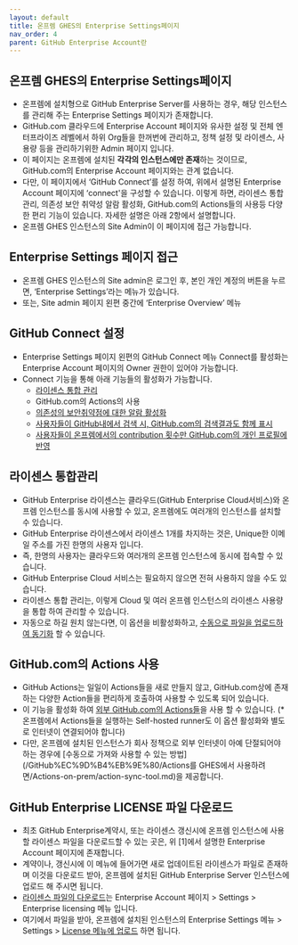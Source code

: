 ```yaml
---
layout: default
title: 온프렘 GHES의 Enterprise Settings페이지
nav_order: 4
parent: GitHub Enterprise Account란
---
```


## 온프렘 GHES의 Enterprise Settings페이지
  - 온프렘에 설치형으로 GitHub Enterprise Server를 사용하는 경우, 해당 인스턴스를 관리해 주는 Enterprise Settings 페이지가 존재합니다.
  - GitHub.com 클라우드에 Enterprise Account 페이지와 유사한 설정 및 전체 엔터프라이즈 레벨에서 하위 Org들을 한꺼번에 관리하고, 정책 설정 및 라이센스, 사용량 등을 관리하기위한 Admin 페이지 입니다. 
  - 이 페이지는 온프렘에 설치된 **각각의 인스턴스에만 존재**하는 것이므로, GitHub.com의 Enterprise Account 페이지와는 관계 없습니다.
  - 다만, 이 페이지에서 ‘GitHub Connect’를 설정 하여, 위에서 설명된 Enterprise Account 페이지에 ‘connect'을 구성할 수 있습니다. 이렇게 하면, 라이센스 통합관리, 의존성 보안 취약성 알람 활성화, GitHub.com의 Actions들의 사용등 다양한 편리 기능이 있습니다. 자세한 설명은 아래 2항에서 설명합니다.
  - 온프렘 GHES 인스턴스의 Site Admin이 이 페이지에 접근 가능합니다.

## Enterprise Settings 페이지 접근
  - 온프렘 GHES 인스턴스의 Site admin은 로그인 후, 본인 개인 계정의 버튼을 누르면, ‘Enterprise Settings’라는 메뉴가 있습니다.
  - 또는, Site admin 페이지 왼편 중간에 ‘Enterprise Overview’ 메뉴

## GitHub Connect 설정
  - Enterprise Settings 페이지 왼편의 GitHub Connect 메뉴 Connect를 활성화는 Enterprise Account 페이지의 Owner 권한이 있어야 가능합니다.
  - Connect 기능을 통해 아래 기능들의 활성화가 가능합니다.
     - [라이센스 통합 관리](https://docs.github.com/en/enterprise-server@latest/admin/configuration/managing-connections-between-your-enterprise-accounts/enabling-automatic-user-license-sync-between-github-enterprise-server-and-github-enterprise-cloud)
     - GitHub.com의 Actions의 사용
     - [의존성의 보안취약점에 대한 알람 활성화](https://docs.github.com/en/enterprise-server@latest/admin/configuration/managing-connections-between-your-enterprise-accounts/enabling-the-dependency-graph-and-dependabot-alerts-on-your-enterprise-account)
     - [사용자들이 GitHub내에서 검색 시, GitHub.com의 검색결과도 함께 표시](https://docs.github.com/en/enterprise-server@latest/admin/configuration/managing-connections-between-your-enterprise-accounts/enabling-unified-search-between-your-enterprise-account-and-githubcom)
     - [사용자들이 온프렘에서의 contribution 횟수만 GitHub.com의 개인 프로필에 반영](https://docs.github.com/en/enterprise-server@latest/admin/configuration/managing-connections-between-your-enterprise-accounts/enabling-unified-contributions-between-your-enterprise-account-and-githubcom)

## 라이센스 통합관리
  - GitHub Enterprise 라이센스는 클라우드(GitHub Enterprise Cloud서비스)와 온프렘 인스턴스를 동시에 사용할 수 있고, 온프렘에도 여러개의 인스턴스를 설치할 수 있습니다.
  - GitHub Enterprise 라이센스에서 라이센스 1개를 차지하는 것은, Unique한 이메일 주소를 가진 한명의 사용자 입니다.
  - 즉, 한명의 사용자는 클라우드와 여러개의 온프렘 인스턴스에 동시에 접속할 수 있습니다.
  - GitHub Enterprise Cloud 서비스는 필요하지 않으면 전혀 사용하지 않을 수도 있습니다.
  - 라이센스 통합 관리는, 이렇게 Cloud 및 여러 온프렘 인스턴스의 라이센스 사용량을 통합 하여 관리할 수 있습니다.
  - 자동으로 하길 원치 않는다면, 이 옵션을 비활성화하고, [수동으로 파일을 업로드하여 동기화](https://docs.github.com/en/enterprise-server@latest/billing/managing-your-license-for-github-enterprise/syncing-license-usage-between-github-enterprise-server-and-github-enterprise-cloud#manually-syncing-license-usage) 할 수 있습니다.

## GitHub.com의 Actions 사용
  - GitHub Actions는 일일이 Actions들을 새로 만들지 않고, GitHub.com상에 존재하는 다양한 Action들을 편리하게 호출하여 사용할 수 있도록 되어 있습니다.
  - 이 기능을 활성화 하여 [외부 GitHub.com의 Actions들](https://github.com/marketplace?category=&query=&type=actions&verification=)을 사용 할 수 있습니다. (*온프렘에서 Actions들을 실행하는 Self-hosted runner도 이 옵션 활성화와 별도로 인터넷이 연결되어야 합니다)
  - 다만, 온프렘에 설치된 인스턴스가 회사 정책으로 외부 인터넷이 아예 단절되어야 하는 경우에 [수동으로 가져와 사용할 수 있는 방법](/GitHub%EC%9D%B4%EB%9E%80/Actions를 GHES에서 사용하려면/Actions-on-prem/action-sync-tool.md)을 제공합니다.

## GitHub Enterprise LICENSE 파일 다운로드
  - 최초 GitHub Enterprise계약시, 또는 라이센스 갱신시에 온프렘 인스턴스에 사용할 라이센스 파일을 다운로드할 수 있는 곳은, 위 [1]에서 설명한 Enterprise Account 페이지에 존재합니다.
  - 계약이나, 갱신시에 이 메뉴에 들어가면 새로 업데이트된 라이센스가 파일로 존재하며 이것을 다운로드 받아, 온프렘에 설치된 GitHub Enterprise Server 인스턴스에 업로드 해 주시면 됩니다.
  - [라이센스 파일의 다운로드](https://docs.github.com/en/enterprise-server@latest/billing/managing-your-license-for-github-enterprise/downloading-your-license-for-github-enterprise)는 Enterprise Account 페이지 > Settings > Enterprise licensing 메뉴 입니다.
  - 여기에서 파일을 받아, 온프렘에 설치된 인스턴스의 Enterprise Settings 메뉴 > Settings > [License 메뉴에 업로드](https://docs.github.com/en/enterprise-server@latest/billing/managing-your-license-for-github-enterprise/uploading-a-new-license-to-github-enterprise-server) 하면 됩니다.